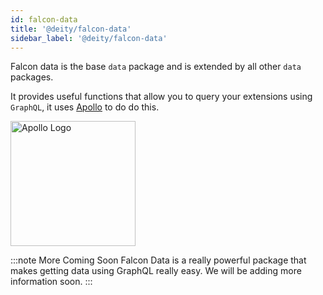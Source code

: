 ```yaml
---
id: falcon-data
title: '@deity/falcon-data'
sidebar_label: '@deity/falcon-data'
---
```


Falcon data is the base `data` package and is extended by all other `data` packages.

It provides useful functions that allow you to query your extensions using `GraphQL`, it uses <a href="https://www.apollographql.com/" rel="noreferrer noopener" target="_blank" aria-label="visit the Apollo site">Apollo</a> to do do this.

<a href="https://www.apollographql.com/" rel="noreferrer noopener" target="_blank" aria-label="visit the Apollo site">
  <img src="/img/docs/platform/apollo.svg" alt="Apollo Logo" width="200" style={{margin: '20px 0'}}/>
</a>


:::note More Coming Soon
Falcon Data is a really powerful package that makes getting data using GraphQL really easy. We will be adding more information soon.
:::
